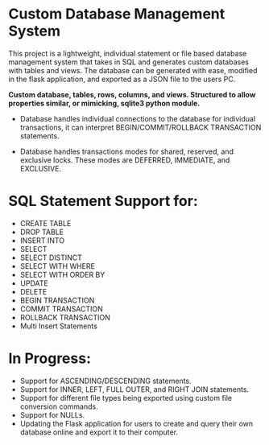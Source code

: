# Custom Database Management System
This project is a lightweight, individual statement or file based database management system that takes in SQL and generates custom databases with tables and views. The database can be generated with ease, modified in the flask application, and exported as a JSON file to the users PC.

**Custom database, tables, rows, columns, and views. Structured to allow properties similar, or mimicking, sqlite3 python module.**

- Database handles individual connections to the database for individual transactions, it can interpret BEGIN/COMMIT/ROLLBACK TRANSACTION statements.

- Database handles transactions modes for shared, reserved, and exclusive locks. These modes are DEFERRED, IMMEDIATE, and EXCLUSIVE.

# SQL Statement Support for:
- CREATE TABLE
- DROP TABLE
- INSERT INTO
- SELECT
- SELECT DISTINCT
- SELECT WITH WHERE
- SELECT WITH ORDER BY
- UPDATE
- DELETE
- BEGIN TRANSACTION
- COMMIT TRANSACTION
- ROLLBACK TRANSACTION
- Multi Insert Statements

# In Progress:
- Support for ASCENDING/DESCENDING statements.
- Support for INNER, LEFT, FULL OUTER, and RIGHT JOIN statements.
- Support for different file types being exported using custom file conversion commands.
- Support for NULLs.
- Updating the Flask application for users to create and query their own database online and export it to their computer.

